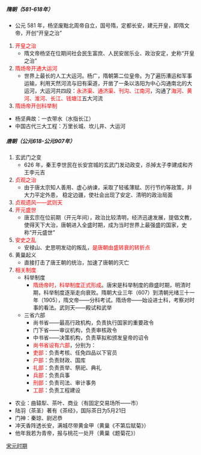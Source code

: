 ##### 隋朝（581-618年）

- 公元 581 年，杨坚废黜北周帝自立，国号隋，定都长安，建元开皇，即隋文帝，开创“开皇之治”

1. <font color=red>开皇之治</font>
   - 隋文帝杨坚在位期间社会民生富庶、人民安居乐业、政治安定，史称“开皇之治”
2. <font color=red>隋炀帝开通大运河</font>
   - 世界上最长的人工大运河。杨广，隋朝第二位皇帝。为了遍历漕运和军事运输，利用天然河流与旧有渠道，开凿了一条以洛阳为中心沟通南北的大运河，大运河共四段：<font color=red>永济渠、通济渠、刊沟、江南河</font>，沟通了<font color=red>海河、黄河、淮河、长江、钱塘江</font>五大河流
3. <font color=red>隋炀帝开创科举制</font>
- 杨坚典故：一衣带水（水指长江）
- 中国古代三大工程：万里长城、坎儿井、大运河

##### 唐朝（公元618-公元907年）

1. 玄武门之变
   - 626 年，秦王李世民在长安宫城的玄武门发动政变，杀掉太子李建成和齐王李元吉
2. <font color=red>贞观之治</font>
   - 由于唐太宗知人善用、虚心纳谏，采取了轻徭薄赋、厉行节约等政策，并大力平定外患， 稳定边疆，使社会出现了安定、清明的政治局面
3. <font color=red>贞观遗风——武则天</font>
4. <font color=red>开元盛世</font>
   - 唐玄宗在位前期（开元年间），政治比较清明，经济迅速发展，提倡文教，使得天下大治，唐朝进入全盛时期，成为当时世界上最强盛的国家，史称“开元盛世”
5. <font color=red>安史之乱</font>
   - 安禄山、史思明发动的叛乱，<font color=red>是唐朝由盛转衰的转折点</font>
6. 黄巢起义
   - 直接打击了唐王朝的统治，加速了唐朝的灭亡
7. <font color=red>相关制度</font>
   - 科举制度
      - <font color=red>隋炀帝时，科举制度正式形成</font>。唐宋是科举制度的鼎盛时期，明清时期，科举制度逐渐走向衰败。隋朝大业三年（607）到清朝光绪三十一年（1905），隋文帝——分科考试。隋炀帝——始设进士科，考察对时事的看法。武则天——殿试和武举
   - 三省六部
      - 尚书省——最高行政机构，负责执行国家的重要政令
      - 门下省——审议机构，负责审核政令
      - 中书省——决策机构，负责草拟和颁发皇帝的诏令
      - <font color=red>尚书省设有六部</font>，分别为：
      - <font color=red>吏部</font>：负责考核、任免四品以下官员
      - <font color=red>户部</font>：负责财政、国库
      - <font color=red>礼部</font>：负责贡举、祭祀、典礼
      - <font color=red>兵部</font>：负责兵事
      - <font color=red>刑部</font>：负责司法、审计事务
      - <font color=red>工部</font>：负责工程建设
- 农业：曲辕犁、茶叶、商业（有固定交易场所——市）
- 陆羽（茶圣）著有《茶经》，国际茶日为5月21日
- 门神：秦琼、尉迟恭
- 冲天香阵透长安，满城尽带黄金甲（黄巢《不第后赋菊》）
- 他年我若为青帝，报与桃花一处开（黄巢《题菊花》）

[宋元时期](lsrw/zggds/sysq/)